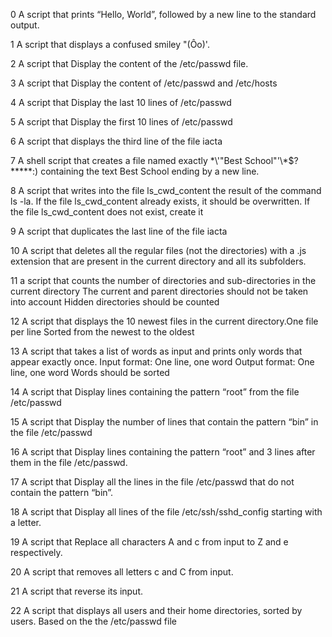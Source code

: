 0 A script that prints “Hello, World”, followed by a new line to the standard output.

1 A script that displays a confused smiley "(Ôo)'.

2 A script that Display the content of the /etc/passwd file.

3 A script that Display the content of /etc/passwd and /etc/hosts

4 A script that Display the last 10 lines of /etc/passwd

5 A script that Display the first 10 lines of /etc/passwd

6 A script that displays the third line of the file iacta

7 A shell script that creates a file named exactly \*\\'"Best School"\'\\*$\?\*\*\*\*\*:) containing the text Best School ending by a new line.

8 A script that writes into the file ls_cwd_content the result of the command ls -la. If the file ls_cwd_content already exists, it should be overwritten. If the file ls_cwd_content does not exist, create it

9 A script that duplicates the last line of the file iacta

10 A script that deletes all the regular files (not the directories) with a .js extension that are present in the current directory and all its subfolders.

11 a script that counts the number of directories and sub-directories in the current directory
The current and parent directories should not be taken into account
Hidden directories should be counted

12 A  script that displays the 10 newest files in the current directory.One file per line Sorted from the newest to the oldest

13 A script that takes a list of words as input and prints only words that appear exactly once.
Input format: One line, one word
Output format: One line, one word
Words should be sorted

14 A script that Display lines containing the pattern “root” from the file /etc/passwd

15 A script that Display the number of lines that contain the pattern “bin” in the file /etc/passwd

16 A script that Display lines containing the pattern “root” and 3 lines after them in the file /etc/passwd.

17 A script that Display all the lines in the file /etc/passwd that do not contain the pattern “bin”.

18 A script that Display all lines of the file /etc/ssh/sshd_config starting with a letter.

19 A script that Replace all characters A and c from input to Z and e respectively.

20 A script that removes all letters c and C from input.

21 A script that reverse its input.

22 A script that displays all users and their home directories, sorted by users.
Based on the the /etc/passwd file
